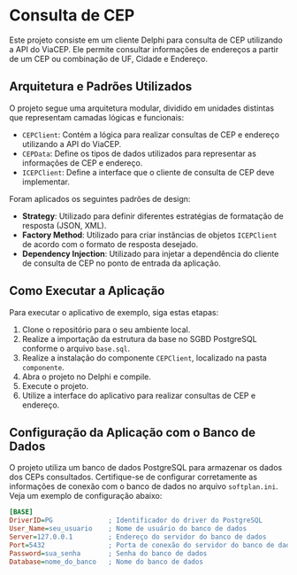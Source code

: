 # Consulta de CEP

Este projeto consiste em um cliente Delphi para consulta de CEP utilizando a API do ViaCEP. Ele permite consultar informações de endereços a partir de um CEP ou combinação de UF, Cidade e Endereço.

## Arquitetura e Padrões Utilizados

O projeto segue uma arquitetura modular, dividido em unidades distintas que representam camadas lógicas e funcionais:

- `CEPClient`: Contém a lógica para realizar consultas de CEP e endereço utilizando a API do ViaCEP.
- `CEPData`: Define os tipos de dados utilizados para representar as informações de CEP e endereço.
- `ICEPClient`: Define a interface que o cliente de consulta de CEP deve implementar.

Foram aplicados os seguintes padrões de design:

- **Strategy**: Utilizado para definir diferentes estratégias de formatação de resposta (JSON, XML).
- **Factory Method**: Utilizado para criar instâncias de objetos `ICEPClient` de acordo com o formato de resposta desejado.
- **Dependency Injection**: Utilizado para injetar a dependência do cliente de consulta de CEP no ponto de entrada da aplicação.

## Como Executar a Aplicação

Para executar o aplicativo de exemplo, siga estas etapas:

1. Clone o repositório para o seu ambiente local.
2. Realize a importação da estrutura da base no SGBD PostgreSQL conforme o arquivo `base.sql`.
3. Realize a instalação do componente `CEPClient`, localizado na pasta `componente`.
4. Abra o projeto no Delphi e compile.
5. Execute o projeto.
6. Utilize a interface do aplicativo para realizar consultas de CEP e endereço.

## Configuração da Aplicação com o Banco de Dados

O projeto utiliza um banco de dados PostgreSQL para armazenar os dados dos CEPs consultados. Certifique-se de configurar corretamente as informações de conexão com o banco de dados no arquivo `softplan.ini`. Veja um exemplo de configuração abaixo:

```ini
[BASE]
DriverID=PG              ; Identificador do driver do PostgreSQL
User_Name=seu_usuario    ; Nome de usuário do banco de dados
Server=127.0.0.1         ; Endereço do servidor do banco de dados
Port=5432                ; Porta de conexão do servidor do banco de dados
Password=sua_senha       ; Senha do banco de dados
Database=nome_do_banco   ; Nome do banco de dados
```
